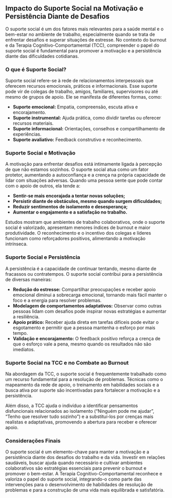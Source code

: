 ## Impacto do Suporte Social na Motivação e Persistência Diante de Desafios

O suporte social é um dos fatores mais relevantes para a saúde mental e o bem-estar no ambiente de trabalho, especialmente quando se trata de enfrentar desafios e superar situações de estresse. No contexto do burnout e da Terapia Cognitivo-Comportamental (TCC), compreender o papel do suporte social é fundamental para promover a motivação e a persistência diante das dificuldades cotidianas.

### O que é Suporte Social?

Suporte social refere-se à rede de relacionamentos interpessoais que oferecem recursos emocionais, práticos e informacionais. Esse suporte pode vir de colegas de trabalho, amigos, familiares, supervisores ou até mesmo de grupos de apoio. Ele se manifesta de diferentes formas, como:

- **Suporte emocional:** Empatia, compreensão, escuta ativa e encorajamento.
- **Suporte instrumental:** Ajuda prática, como dividir tarefas ou oferecer recursos materiais.
- **Suporte informacional:** Orientações, conselhos e compartilhamento de experiências.
- **Suporte avaliativo:** Feedback construtivo e reconhecimento.

### Suporte Social e Motivação

A motivação para enfrentar desafios está intimamente ligada à percepção de que não estamos sozinhos. O suporte social atua como um fator protetor, aumentando a autoconfiança e a crença na própria capacidade de lidar com situações adversas. Quando uma pessoa sente que pode contar com o apoio de outros, ela tende a:

- **Sentir-se mais encorajada a tentar novas soluções;**
- **Persistir diante de obstáculos, mesmo quando surgem dificuldades;**
- **Reduzir sentimentos de isolamento e desesperança;**
- **Aumentar o engajamento e a satisfação no trabalho.**

Estudos mostram que ambientes de trabalho colaborativos, onde o suporte social é valorizado, apresentam menores índices de burnout e maior produtividade. O reconhecimento e o incentivo dos colegas e líderes funcionam como reforçadores positivos, alimentando a motivação intrínseca.

### Suporte Social e Persistência

A persistência é a capacidade de continuar tentando, mesmo diante de fracassos ou contratempos. O suporte social contribui para a persistência de diversas maneiras:

- **Redução do estresse:** Compartilhar preocupações e receber apoio emocional diminui a sobrecarga emocional, tornando mais fácil manter o foco e a energia para resolver problemas.
- **Modelagem de comportamentos adaptativos:** Observar como outras pessoas lidam com desafios pode inspirar novas estratégias e aumentar a resiliência.
- **Apoio prático:** Receber ajuda direta em tarefas difíceis pode evitar o esgotamento e permitir que a pessoa mantenha o esforço por mais tempo.
- **Validação e encorajamento:** O feedback positivo reforça a crença de que o esforço vale a pena, mesmo quando os resultados não são imediatos.

### Suporte Social na TCC e no Combate ao Burnout

Na abordagem da TCC, o suporte social é frequentemente trabalhado como um recurso fundamental para a resolução de problemas. Técnicas como o mapeamento da rede de apoio, o treinamento em habilidades sociais e a busca ativa por suporte são incentivadas para fortalecer a motivação e a persistência.

Além disso, a TCC ajuda o indivíduo a identificar pensamentos disfuncionais relacionados ao isolamento (“Ninguém pode me ajudar”, “Tenho que resolver tudo sozinho”) e a substituí-los por crenças mais realistas e adaptativas, promovendo a abertura para receber e oferecer apoio.

### Considerações Finais

O suporte social é um elemento-chave para manter a motivação e a persistência diante dos desafios do trabalho e da vida. Investir em relações saudáveis, buscar ajuda quando necessário e cultivar ambientes colaborativos são estratégias essenciais para prevenir o burnout e promover o bem-estar. A Terapia Cognitivo-Comportamental reconhece e valoriza o papel do suporte social, integrando-o como parte das intervenções para o desenvolvimento de habilidades de resolução de problemas e para a construção de uma vida mais equilibrada e satisfatória.